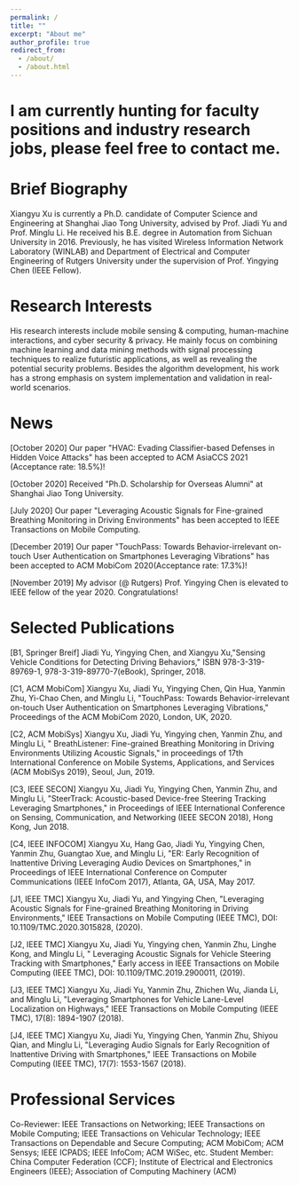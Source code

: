 ```yaml
---
permalink: /
title: ""
excerpt: "About me"
author_profile: true
redirect_from: 
  - /about/
  - /about.html
---
```


I am currently hunting for faculty positions and industry research jobs, please feel free to contact me.
======

Brief Biography
======
Xiangyu Xu is currently a Ph.D. candidate of Computer Science and Engineering at Shanghai Jiao Tong University, advised by Prof. Jiadi Yu and Prof. Minglu Li. He received his B.E. degree in Automation from Sichuan University in 2016. Previously, he has visited Wireless Information Network Laboratory (WINLAB) and Department of Electrical and Computer Engineering of Rutgers University under the supervision of Prof. Yingying Chen (IEEE Fellow).



Research Interests
======
His research interests include mobile sensing & computing, human-machine interactions, and cyber security & privacy. He mainly focus on combining machine learning and data mining methods with signal processing techniques to realize futuristic applications, as well as revealing the potential security problems. Besides the algorithm development, his work has a strong emphasis on system implementation and validation in real-world scenarios.

News
======
[October 2020] Our paper "HVAC: Evading Classifier-based Defenses in Hidden Voice Attacks" has been accepted to ACM AsiaCCS 2021 (Acceptance rate: 18.5%)! 

[October 2020] Received "Ph.D. Scholarship for Overseas Alumni" at Shanghai Jiao Tong University.

[July 2020] Our paper "Leveraging Acoustic Signals for Fine-grained Breathing Monitoring in Driving Environments" has been accepted to IEEE Transactions on Mobile Computing.

[December 2019] Our paper "TouchPass: Towards Behavior-irrelevant on-touch User Authentication on Smartphones Leveraging Vibrations" has been accepted to ACM MobiCom 2020(Acceptance rate: 17.3%)! 

[November 2019] My advisor (@ Rutgers) Prof. Yingying Chen is elevated to IEEE fellow of the year 2020. Congratulations!


Selected Publications
======
[B1, Springer Breif] Jiadi Yu, Yingying Chen, and Xiangyu Xu,"Sensing Vehicle Conditions for Detecting Driving Behaviors," ISBN 978-3-319-89769-1, 978-3-319-89770-7(eBook), Springer, 2018.

[C1, ACM MobiCom] Xiangyu Xu, Jiadi Yu, Yingying Chen, Qin Hua, Yanmin Zhu, Yi-Chao Chen, and Minglu Li, "TouchPass: Towards Behavior-irrelevant on-touch User Authentication on Smartphones Leveraging Vibrations," Proceedings of the ACM MobiCom 2020, London, UK, 2020. 

[C2, ACM MobiSys] Xiangyu Xu, Jiadi Yu, Yingying chen, Yanmin Zhu, and Minglu Li, " BreathListener: Fine-grained Breathing Monitoring in Driving Environments Utilizing Acoustic Signals," in proceedings of 17th International Conference on Mobile Systems, Applications, and Services (ACM MobiSys 2019), Seoul, Jun, 2019.

[C3, IEEE SECON] Xiangyu Xu, Jiadi Yu, Yingying Chen, Yanmin Zhu, and Minglu Li, "SteerTrack: Acoustic-based Device-free Steering Tracking Leveraging Smartphones," in Proceedings of IEEE International Conference on Sensing, Communication, and Networking (IEEE SECON 2018), Hong Kong, Jun 2018.

[C4, IEEE INFOCOM] Xiangyu Xu, Hang Gao, Jiadi Yu, Yingying Chen, Yanmin Zhu, Guangtao Xue, and Minglu Li, "ER: Early Recognition of Inattentive Driving Leveraging Audio Devices on Smartphones," in Proceedings of IEEE International Conference on Computer Communications (IEEE InfoCom 2017), Atlanta, GA, USA, May 2017.

[J1, IEEE TMC] Xiangyu Xu, Jiadi Yu, and Yingying Chen, "Leveraging Acoustic Signals for Fine-grained Breathing Monitoring in Driving Environments," IEEE Transactions on Mobile Computing (IEEE TMC), DOI: 10.1109/TMC.2020.3015828, (2020).

[J2, IEEE TMC] Xiangyu Xu, Jiadi Yu, Yingying chen, Yanmin Zhu, Linghe Kong, and Minglu Li, " Leveraging Acoustic Signals for Vehicle Steering Tracking with Smartphones," Early access in IEEE Transactions on Mobile Computing (IEEE TMC), DOI: 10.1109/TMC.2019.2900011, (2019).

[J3, IEEE TMC] Xiangyu Xu, Jiadi Yu, Yanmin Zhu, Zhichen Wu, Jianda Li, and Minglu Li, "Leveraging Smartphones for Vehicle Lane-Level Localization on Highways," IEEE Transactions on Mobile Computing (IEEE TMC), 17(8): 1894-1907 (2018).

[J4, IEEE TMC] Xiangyu Xu, Jiadi Yu, Yingying Chen, Yanmin Zhu, Shiyou Qian, and Minglu Li, "Leveraging Audio Signals for Early Recognition of Inattentive Driving with Smartphones," IEEE Transactions on Mobile Computing (IEEE TMC), 17(7): 1553-1567 (2018). 


Professional Services
======
Co-Reviewer: IEEE Transactions on Networking; IEEE Transactions on Mobile Computing; IEEE Transactions on Vehicular Technology; IEEE Transactions on Dependable and Secure Computing; ACM MobiCom; ACM Sensys; IEEE ICPADS; IEEE InfoCom; ACM WiSec, etc. 
Student Member: China Computer Federation (CCF); Institute of Electrical and Electronics Engineers (IEEE); Association of Computing Machinery (ACM)
